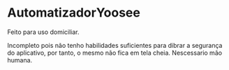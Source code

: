# AutomatizadorYoosee

Feito para uso domiciliar.

Incompleto pois não tenho habilidades suficientes para dibrar a segurança do aplicativo, por tanto, o mesmo não fica em tela cheia. Nescessario mão humana.
